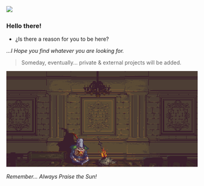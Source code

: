 ![](https://github.com/0x01001100/0x01001100/blob/main/img/GLook.gif?raw=true)




### Hello there!

  - ¿Is there a reason for you to be here?

<!-- 
dang...... Why did you wanted to see this? lel  >  Contact via Discord:

... or, Better; Mail:       closkw@proton.me

-->

*...I Hope you find whatever you are looking for.*


<!--   -->

<!--  THERE'S NOTHING TO SEE HERE.  -->

<!--   -->

<!--  

*Stats to Not Care of:*

<p> <img align="rand" src="https://github-readme-stats.vercel.app/api/top-langs?username=0x01001100&show_icons=true&locale=en&layout=compact&theme=dark" alt="0x01001100"/> </p> 

<p> <img align="n" src="https://github-readme-stats.vercel.app/api?username=0x01001100&show_icons=true&theme=dark"/> </p>

<p><img align="n" src="https://github-readme-streak-stats.herokuapp.com/?user=0x01001100&&theme=dark" alt="L" /> </p>

 -->


> Someday, eventually... private & external projects will be added. 

![](https://github.com/0x01001100/0x01001100/blob/main/img/bonfire.gif?raw=true)

*Remember... Always Praise the Sun!*
